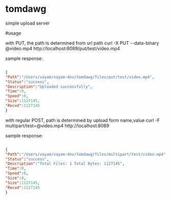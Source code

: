 tomdawg
=======

simple upload server

#usage

with PUT, the path is determined from url path
curl -X PUT --data-binary @video.mp4 http://localhost:8089/put/test/video.mp4

sample response:
```json

{
"Path":"/Users/vayam/vayam-dev/tomdawg/files/put/test/video.mp4",
"Status":"success",
"Description":"Uploaded successfully",
"Time":0,
"Speed":0,
"Size":1127145,
"Recvd":1127145
}
```
with regular POST, path is determined by upload form name,value
curl -F multipart/test=@video.mp4 http://localhost:8089

sample response:
```json

{
"Path":"/Users/vayam/vayam-dev/tomdawg/files/multipart/test/video.mp4",
"Status":"success",
"Description":"Total Files: 1 Total Bytes: 1127145",
"Time":0,
"Speed":0,
"Size":0,
"Size":1127145,
"Recvd":1127145
}

```
